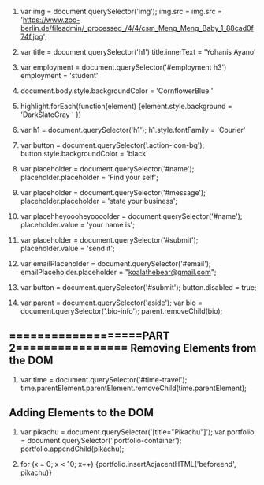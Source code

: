 1. var img = document.querySelector('img'); img.src = img.src = 'https://www.zoo-berlin.de/fileadmin/_processed_/4/4/csm_Meng_Meng_Baby_1_88cad0f74f.jpg';

2. var title = document.querySelector('h1') title.innerText = 'Yohanis Ayano'

3. var employment = document.querySelector('#employment h3') employment = 'student'

4. document.body.style.backgroundColor = 'CornflowerBlue '

5. highlight.forEach(function(element) {element.style.background = 'DarkSlateGray ' })

6. var h1 = document.querySelector('h1'); h1.style.fontFamily = 'Courier'

7. var button = document.querySelector('.action-icon-bg'); button.style.backgroundColor = 'black'

8. var placeholder = document.querySelector('#name'); placeholder.placeholder = 'Find your self';

9. var placeholder = document.querySelector('#message'); placeholder.placeholder = 'state your business';

10. var placehheyoooheyoooolder = document.querySelector('#name'); placeholder.value = 'your name is';

11. var placeholder = document.querySelector('#submit'); placeholder.value = 'send it';

12. var emailPlaceholder = document.querySelector('#email'); emailPlaceholder.placeholder = "koalathebear@gmail.com";

13. var button = document.querySelector('#submit'); button.disabled = true;

14. var parent = document.querySelector('aside'); var bio = document.querySelector('.bio-info'); parent.removeChild(bio);

===================PART 2================
Removing Elements from the DOM
------------------------------
1. var time = document.querySelector('#time-travel'); time.parentElement.parentElement.removeChild(time.parentElement);

Adding Elements to the DOM
------------------------------
1. var pikachu = document.querySelector('[title="Pikachu"]');
var portfolio = document.querySelector('.portfolio-container'); portfolio.appendChild(pikachu);

2. for (x = 0; x < 10; x++) {portfolio.insertAdjacentHTML('beforeend', pikachu)}
